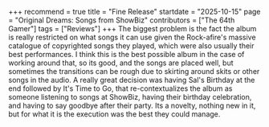 +++
recommend = true
title = "Fine Release"
startdate = "2025-10-15"
page = "Original Dreams: Songs from ShowBiz"
contributors = ["The 64th Gamer"]
tags = ["Reviews"]
+++
The biggest problem is the fact the album is really restricted on what songs it can use given the Rock-afire's massive catalogue of copyrighted songs they played, which were also usually their best performances.
I think this is the best possible album in the case of working around that, so its good, and the songs are placed well, but sometimes the transitions can be rough due to skirting around skits or other songs in the audio. A really great decision was having Sal's Birthday at the end followed by It's Time to Go, that re-contextualizes the album as someone listening to songs at ShowBiz, having their birthday celebration, and having to say goodbye after their party. 
Its a novelty, nothing new in it, but for what it is the execution was the best they could manage.
